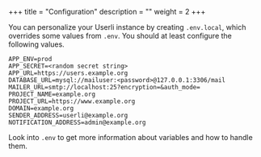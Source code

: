 +++
title = "Configuration"
description = ""
weight = 2
+++

You can personalize your Userli instance by creating `.env.local`,
which overrides some values from `.env`. You should at least configure
the following values.
<!--more-->

```
APP_ENV=prod
APP_SECRET=<random secret string>
APP_URL=https://users.example.org
DATABASE_URL=mysql://mailuser:<password>@127.0.0.1:3306/mail
MAILER_URL=smtp://localhost:25?encryption=&auth_mode=
PROJECT_NAME=example.org
PROJECT_URL=https://www.example.org
DOMAIN=example.org
SENDER_ADDRESS=userli@example.org
NOTIFICATION_ADDRESS=admin@example.org
```

Look into `.env` to get more information about variables and how to handle them.
